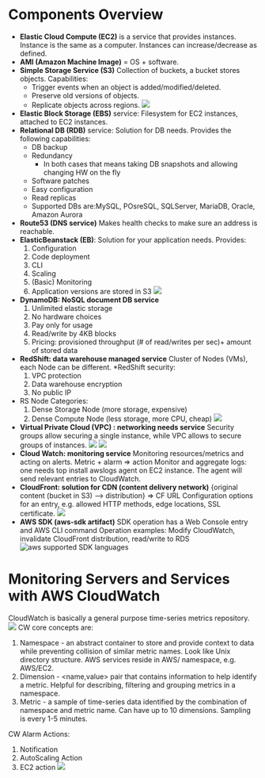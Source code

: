 # Components Overview

* **Elastic Cloud Compute (EC2)** is a service that provides instances. Instance is the same as a computer. Instances can increase/decrease as defined.
* **AMI (Amazon Machine Image)** = OS + software.
* **Simple Storage Service (S3)** Collection of buckets, a bucket stores objects. Capabilities: 
  * Trigger events when an object is added/modified/deleted.
  * Preserve old versions of objects.
  * Replicate objects across regions.
  ![](https://github.com/olgabrukman/tutorial-docs/blob/master/aws7.png)
* **Elastic Block Storage (EBS)** service: Filesystem for EC2 instances, attached to EC2 instances.  
* **Relational DB (RDB)** service: Solution for DB needs. Provides the following capabilities:
  * DB backup      
  * Redundancy 
    * In both cases that means taking DB snapshots and allowing changing HW on the fly
  * Software patches
  * Easy configuration
  * Read replicas
  * Supported DBs are:MySQL, POsreSQL, SQLServer, MariaDB, Oracle, Amazon Aurora
* **Route53 (DNS service)** Makes health checks to make sure an address is reachable.
* **ElasticBeanstack (EB)**: Solution for your application needs. Provides:
  1. Configuration
  2. Code deployment
  3. CLI
  4. Scaling
  5. (Basic) Monitoring
  6. Application versions are stored in S3
  ![](https://github.com/olgabrukman/tutorial-docs/blob/master/aws6.png)
* **DynamoDB: NoSQL document DB service**
    1. Unlimited elastic storage
    2. No hardware choices
    3. Pay only for usage
    4. Read/write by 4KB blocks
    5. Pricing: provisioned throughput (# of read/writes per sec)+ amount of stored data
* **RedShift: data warehouse managed service** Cluster of Nodes (VMs), each Node can be different. 
 *RedShift security: 
    1. VPC protection
    2. Data warehouse encryption
    3. No public IP
* RS Node Categories:
    1. Dense Storage Node (more storage, expensive)
    2. Dense Compute Node (less storage, more CPU, cheap)
![](https://github.com/olgabrukman/tutorial-docs/blob/master/aws5.png)    
* **Virtual Private Cloud (VPC) : networking needs service** Security groups  allow securing  a single instance, while VPC  allows to secure groups of instances.
![](https://github.com/olgabrukman/tutorial-docs/blob/master/aws4.png)
![](https://github.com/olgabrukman/tutorial-docs/blob/master/aws3.png)
* **Cloud Watch: monitoring service** Monitoring resources/metrics and acting on alerts. Metric + alarm => action
Monitor and aggregate logs: one needs top install awslogs agent on EC2 instance. The agent will send relevant entries to CloudWatch.
* **CloudFront: solution for CDN (content delivery network)** {original content (bucket in S3) --> distribution} => CF URL
Configuration options for an entry, e.g. allowed HTTP methods, edge locations, SSL certificate.
![](https://github.com/olgabrukman/tutorial-docs/blob/master/aws2.png)
* **AWS SDK (aws-sdk artifact)** SDK operation has a Web Console entry and AWS CLI command Operation examples:
Modify CloudWatch, invalidate CloudFront distribution, read/write to RDS
![aws supported SDK languages](https://github.com/olgabrukman/tutorial-docs/blob/master/aws1.png)

# Monitoring Servers and Services with AWS CloudWatch

CloudWatch is basically a general purpose time-series metrics repository. 
![](https://github.com/olgabrukman/tutorial-docs/blob/master/aws9.png)
CW core concepts are:
1. Namespace - an abstract container to store and provide context to data while preventing collision of similar metric names. Look like Unix directory structure. AWS services reside in AWS/ namespace, e.g. AWS/EC2.
2. Dimension - <name,value> pair that contains information to help identify a metric. Helpful for describing, filtering and grouping metrics in a namespace. 
3. Metric - a sample of time-series data identified by the combination of namespace and metric name. Can have up to 10 dimensions. Sampling is every 1-5 minutes.

CW Alarm Actions:
1. Notification
2. AutoScaling Action
3. EC2 action
![](https://github.com/olgabrukman/tutorial-docs/blob/master/aws8.png)




